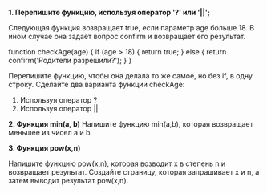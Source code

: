 **1. Перепишите функцию, используя оператор '?' или '||';**

Следующая функция возвращает true, если параметр age больше 18.
В ином случае она задаёт вопрос confirm и возвращает его результат.

function checkAge(age) {
if (age > 18) {
return true;
} else {
return confirm('Родители разрешили?');
}
}

Перепишите функцию, чтобы она делала то же самое, но без if, в одну строку.
Сделайте два варианта функции checkAge:

1. Используя оператор ?
2. Используя оператор ||



**2. Функция min(a, b)**
Напишите функцию min(a,b), которая возвращает меньшее из чисел a и b.


**3. Функция pow(x,n)**

Напишите функцию pow(x,n), которая возводит x в степень n и возвращает результат.
Создайте страницу, которая запрашивает x и n, а затем выводит результат pow(x,n).
